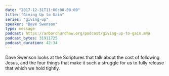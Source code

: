 ```yaml
---
date: "2017-12-31T11:00:00-08:00"
title: "Giving Up to Gain"
series: "giving-up"
speaker: "Dave Swenson"
type: message
podcast: https://arborchurchnw.org/podcast/giving-up-to-gain.m4a
podcast_bytes: 31911725 
podcast_duration: 42:34
---
```


Dave Swenson looks at the Scriptures that talk about the cost of following Jesus, and the four things that make it such a struggle for us to fully release that which we hold tightly.
